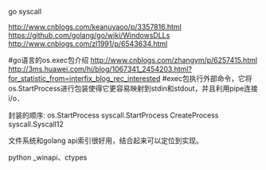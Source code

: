 go syscall

http://www.cnblogs.com/keanuyaoo/p/3357816.html
https://github.com/golang/go/wiki/WindowsDLLs
http://www.cnblogs.com/zl1991/p/6543634.html

#go语言的os.exec包介绍
http://www.cnblogs.com/zhangym/p/6257415.html 
http://3ms.huawei.com/hi/blog/1067341_2454203.html?for_statistic_from=interfix_blog_rec_interested
#exec包执行外部命令，它将os.StartProcess进行包装使得它更容易映射到stdin和stdout，并且利用pipe连接i/o．

封装的顺序:
os.StartProcess
syscall.StartProcess
CreateProcess
syscall.Syscall12

文件系统和golang api索引很好用，结合起来可以定位到实现。


python _winapi、ctypes
